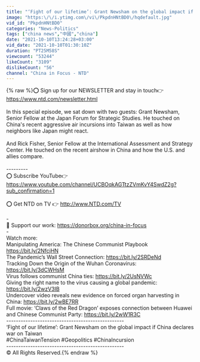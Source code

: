 ```yaml
---
title: "‘Fight of our lifetime’: Grant Newsham on the global impact if China declares war on Taiwan"
image: "https:\/\/i.ytimg.com\/vi\/PkpdnHNtBD0\/hqdefault.jpg"
vid_id: "PkpdnHNtBD0"
categories: "News-Politics"
tags: ["china news","中國","china"]
date: "2021-10-10T13:24:28+03:00"
vid_date: "2021-10-10T01:30:10Z"
duration: "PT25M58S"
viewcount: "53244"
likeCount: "3109"
dislikeCount: "56"
channel: "China in Focus - NTD"
---
```

{% raw %}⭕️ Sign up for our NEWSLETTER and stay in touch👉<a rel="nofollow" target="blank" href="https://www.ntd.com/newsletter.html">https://www.ntd.com/newsletter.html</a> <br /><br />In this special episode, we sat down with two guests: Grant Newsham, Senior Fellow at the Japan Forum for Strategic Studies. He touched on China's recent aggressive air incursions into Taiwan as well as how neighbors like Japan might react.<br /><br />And Rick Fisher, Senior Fellow at the International Assessment and Strategy Center. He touched on the recent airshow in China and how the U.S. and allies compare.<br /><br />---------<br />⭕️  Subscribe YouTube👉<a rel="nofollow" target="blank" href="https://www.youtube.com/channel/UCBOqkAGTtzZVmKvY4SwdZ2g?sub_confirmation=1">https://www.youtube.com/channel/UCBOqkAGTtzZVmKvY4SwdZ2g?sub_confirmation=1</a><br /><br />⭕️ Get NTD on TV 👉  <a rel="nofollow" target="blank" href="http://www.NTD.com/TV">http://www.NTD.com/TV</a> <br /><br />-<br />💎 Support our work: <a rel="nofollow" target="blank" href="https://donorbox.org/china-in-focus">https://donorbox.org/china-in-focus</a><br />-<br />Watch more: <br />Manipulating America: The Chinese Communist Playbook <a rel="nofollow" target="blank" href="https://bit.ly/2NfcjHN">https://bit.ly/2NfcjHN</a><br />The Pandemic’s Wall Street Connection: <a rel="nofollow" target="blank" href="https://bit.ly/2SRDeNd">https://bit.ly/2SRDeNd</a><br />Tracking Down the Origin of the Wuhan Coronavirus: <a rel="nofollow" target="blank" href="https://bit.ly/3dCWHsM">https://bit.ly/3dCWHsM</a><br />Virus follows communist China ties: <a rel="nofollow" target="blank" href="https://bit.ly/2UsNVWc">https://bit.ly/2UsNVWc</a><br />Giving the right name to the virus causing a global pandemic: <a rel="nofollow" target="blank" href="https://bit.ly/2wzV3IB">https://bit.ly/2wzV3IB</a><br />Undercover video reveals new evidence on forced organ harvesting in China: <a rel="nofollow" target="blank" href="https://bit.ly/2wBE7RR">https://bit.ly/2wBE7RR</a><br />Full movie: ‘Claws of the Red Dragon’ exposes connection between Huawei and Chinese Communist Party: <a rel="nofollow" target="blank" href="https://bit.ly/2wW1R3C">https://bit.ly/2wW1R3C</a><br />-------------------------------------------------<br />‘Fight of our lifetime’: Grant Newsham on the global impact if China declares war on Taiwan <br />#ChinaTaiwanTension #Geopolitics #ChinaIncursion<br />-------------------------------------------------<br />© All Rights Reserved.{% endraw %}
